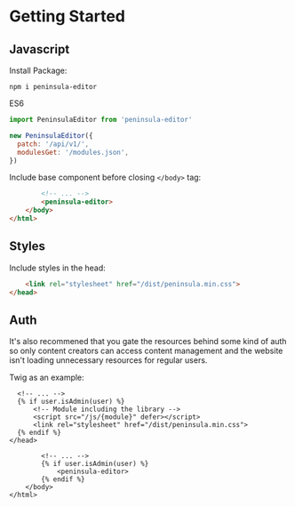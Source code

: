# Getting Started

## Javascript

Install Package:
```console
npm i peninsula-editor
```

ES6

```javascript
import PeninsulaEditor from 'peninsula-editor'

new PeninsulaEditor({
  patch: '/api/v1/',
  modulesGet: '/modules.json',
})
```

Include base component before closing `</body>` tag:

```html
        <!-- ... -->
        <peninsula-editor>
    </body>
</html>
```

## Styles

Include styles in the head:

```html
    <link rel="stylesheet" href="/dist/peninsula.min.css">
</head>
```

## Auth

It's also recommened that you gate the resources behind some kind of auth so only content creators can access content management and the website isn't loading unnecessary resources for regular users. 

Twig as an example: 

```twig
  <!-- ... -->
  {% if user.isAdmin(user) %}
      <!-- Module including the library -->
      <script src="/js/{module}" defer></script>
      <link rel="stylesheet" href="/dist/peninsula.min.css">
  {% endif %}
</head>
```

```twig
        <!-- ... -->
        {% if user.isAdmin(user) %}
            <peninsula-editor>
        {% endif %}
    </body>
</html>
```
